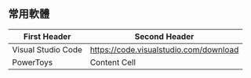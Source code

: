 ## 常用軟體

| First Header  | Second Header |
| ------------- | ------------- |
| Visual Studio Code | https://code.visualstudio.com/download  |
| PowerToys  | Content Cell  
